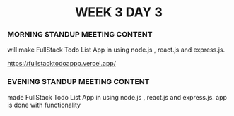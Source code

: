 <!-- **************************** Morning Standup meeting content  ************************************** -->
<h1 align="center">WEEK 3 DAY 3</h1>

<h3>MORNING STANDUP MEETING CONTENT</h3>
will make FullStack Todo List  App
in using node.js , react.js and express.js.


<!-- **************************** Live Link of assignment  ************************************** -->
https://fullstacktodoappp.vercel.app/

<!-- **************************** Evening Standup meeting content  ************************************** -->

<h3>EVENING STANDUP MEETING CONTENT</h3>

made FullStack Todo List  App
in using node.js , react.js and express.js.
app is done with functionality